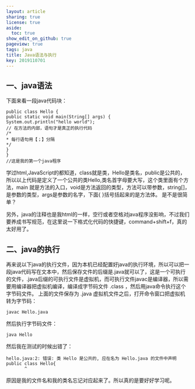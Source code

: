```yaml
---
layout: article
sharing: true
license: true
aside:
  toc: true
show_edit_on_github: true
pageview: true
tags: java
title: Java语法与执行
key: 2019110701
---
```


## 一、java语法

下面来看一段java代码块：

```
public class Hello {
public static void main(String[] args) {
System.out.println("hello world");
// 在方法的内部，语句才是真正的执行代码
/*
* 每行语句用【；】分隔
*/
}
}
//这是我的第一个java程序
```


学过html,JavaScript的都知道，class就是类，Hello是类名，public是公共的，所以以上代码是定义了一个公共的类Hello,类名首字母要大写，这个类里面有个方法，main 就是方法的入口，void是方法返回的类型，方法可以带参数，string[]，是参数的类型，args是参数的名字，下面{ }括号括起来的是方法体。
是不是很简单？

另外，java的注释也是我html的一样，空行或者空格对java程序没影响，不过我们要养成书写规范，在这里说一下格式化代码的快捷键，command+shift+f，真的太好用了。



## 二、java的执行

再来说以下java的执行文件，因为本机已经配置好java的执行环境，所以可以把一段java代码写在文本中，然后保存文件的后缀是.java就可以了，这是一个可执行的文件，.java后缀的可执行文件是虚拟机，而可执行文件javac是编译器，所以需要用编译器把虚拟机编译，编译成字节码文件 .class ，然后用java命令执行这个字节码文件。
上面的文件保存为 .java 虚拟机文件之后，打开命令窗口把虚拟机转为字节码：

`javac Hello.java`

然后执行字节码文件：

`java Hello`


然后我在测试的时候出错了：
```
hello.java:2: 错误: 类 Hello 是公共的, 应在名为 Hello.java 的文件中声明
public class Hello{
       ^
```

原因是我的文件名和我的类名忘记对应起来了。所以真的是要好好学习呢。